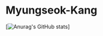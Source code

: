 # Myungseok-Kang 
[![Anurag's GitHub stats](https://github-readme-stats.vercel.app/api?username=dooly6276)]
